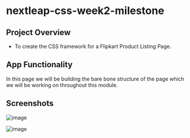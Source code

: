 # nextleap-css-week2-milestone

## Project Overview
- To create the CSS framework for a Flipkart Product Listing Page.

## App Functionality
In this page we will be building the bare bone structure of the page which we will be working on throughout this module.

## Screenshots

![image](https://user-images.githubusercontent.com/128091944/227485507-0ab6d59b-28ee-47b9-90d9-9cb2e62a694e.png)

![image](https://user-images.githubusercontent.com/128091944/227485609-172b0fd2-8f37-4502-b057-1afa15fd1786.png)
